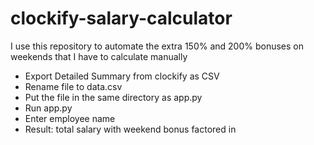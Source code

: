 # clockify-salary-calculator
I use this repository to automate the extra 150% and 200% bonuses on weekends that I have to calculate manually

- Export Detailed Summary from clockify as CSV
- Rename file to data.csv
- Put the file in the same directory as app.py
- Run app.py
- Enter employee name
- Result: total salary with weekend bonus factored in
